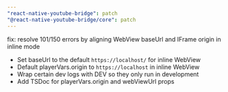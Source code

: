 ```yaml
---
"react-native-youtube-bridge": patch
"@react-native-youtube-bridge/core": patch
---
```


fix: resolve 101/150 errors by aligning WebView baseUrl and IFrame origin in inline mode

- Set baseUrl to the default `https://localhost/` for inline WebView
- Default playerVars.origin to `https://localhost` in inline WebView
- Wrap certain dev logs with DEV so they only run in development
- Add TSDoc for playerVars.origin and webViewUrl props
